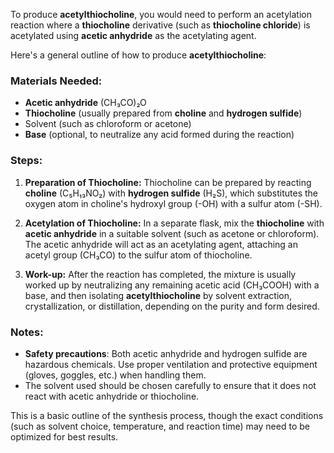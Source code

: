 To produce **acetylthiocholine**, you would need to perform an acetylation reaction where a **thiocholine** derivative (such as **thiocholine chloride**) is acetylated using **acetic anhydride** as the acetylating agent.

Here's a general outline of how to produce **acetylthiocholine**:

### Materials Needed:
- **Acetic anhydride** (CH₃CO)₂O
- **Thiocholine** (usually prepared from **choline** and **hydrogen sulfide**)
- Solvent (such as chloroform or acetone)
- **Base** (optional, to neutralize any acid formed during the reaction)

### Steps:
1. **Preparation of Thiocholine:**
   Thiocholine can be prepared by reacting **choline** (C₅H₁₃NO₂) with **hydrogen sulfide** (H₂S), which substitutes the oxygen atom in choline's hydroxyl group (-OH) with a sulfur atom (-SH).
   
2. **Acetylation of Thiocholine:**
   In a separate flask, mix the **thiocholine** with **acetic anhydride** in a suitable solvent (such as acetone or chloroform). The acetic anhydride will act as an acetylating agent, attaching an acetyl group (CH₃CO) to the sulfur atom of thiocholine.

3. **Work-up:**
   After the reaction has completed, the mixture is usually worked up by neutralizing any remaining acetic acid (CH₃COOH) with a base, and then isolating **acetylthiocholine** by solvent extraction, crystallization, or distillation, depending on the purity and form desired.

### Notes:
- **Safety precautions**: Both acetic anhydride and hydrogen sulfide are hazardous chemicals. Use proper ventilation and protective equipment (gloves, goggles, etc.) when handling them.
- The solvent used should be chosen carefully to ensure that it does not react with acetic anhydride or thiocholine.
  
This is a basic outline of the synthesis process, though the exact conditions (such as solvent choice, temperature, and reaction time) may need to be optimized for best results.
